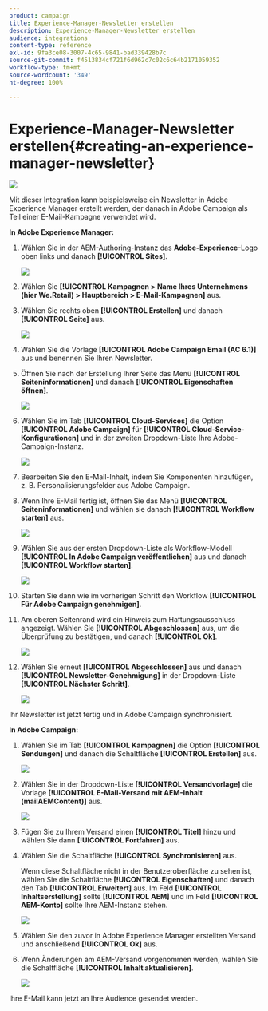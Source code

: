```yaml
---
product: campaign
title: Experience-Manager-Newsletter erstellen
description: Experience-Manager-Newsletter erstellen
audience: integrations
content-type: reference
exl-id: 9fa3ce08-3007-4c65-9841-bad339428b7c
source-git-commit: f4513834cf721f6d962c7c02c6c64b2171059352
workflow-type: tm+mt
source-wordcount: '349'
ht-degree: 100%

---
```


# Experience-Manager-Newsletter erstellen{#creating-an-experience-manager-newsletter}

![](../../assets/common.svg)

Mit dieser Integration kann beispielsweise ein Newsletter in Adobe Experience Manager erstellt werden, der danach in Adobe Campaign als Teil einer E-Mail-Kampagne verwendet wird.

**In Adobe Experience Manager:**

1. Wählen Sie in der AEM-Authoring-Instanz das **Adobe-Experience**-Logo oben links und danach **[!UICONTROL Sites]**.

   ![](assets/aem_uc_1.png)

1. Wählen Sie **[!UICONTROL Kampagnen > Name Ihres Unternehmens (hier We.Retail) > Hauptbereich > E-Mail-Kampagnen]** aus.
1. Wählen Sie rechts oben **[!UICONTROL Erstellen]** und danach **[!UICONTROL Seite]** aus.

   ![](assets/aem_uc_2.png)

1. Wählen Sie die Vorlage **[!UICONTROL Adobe Campaign Email (AC 6.1)]** aus und benennen Sie Ihren Newsletter.
1. Öffnen Sie nach der Erstellung Ihrer Seite das Menü **[!UICONTROL Seiteninformationen]** und danach **[!UICONTROL Eigenschaften öffnen]**.

   ![](assets/aem_uc_3.png)

1. Wählen Sie im Tab **[!UICONTROL Cloud-Services]** die Option **[!UICONTROL Adobe Campaign]** für **[!UICONTROL Cloud-Service-Konfigurationen]** und in der zweiten Dropdown-Liste Ihre Adobe-Campaign-Instanz.

   ![](assets/aem_uc_4.png)

1. Bearbeiten Sie den E-Mail-Inhalt, indem Sie Komponenten hinzufügen, z. B. Personalisierungsfelder aus Adobe Campaign.
1. Wenn Ihre E-Mail fertig ist, öffnen Sie das Menü **[!UICONTROL Seiteninformationen]** und wählen sie danach **[!UICONTROL Workflow starten]** aus.

   ![](assets/aem_uc_5.png)

1. Wählen Sie aus der ersten Dropdown-Liste als Workflow-Modell **[!UICONTROL In Adobe Campaign veröffentlichen]** aus und danach **[!UICONTROL Workflow starten]**.

   ![](assets/aem_uc_6.png)

1. Starten Sie dann wie im vorherigen Schritt den Workflow **[!UICONTROL Für Adobe Campaign genehmigen]**.
1. Am oberen Seitenrand wird ein Hinweis zum Haftungsausschluss angezeigt. Wählen Sie **[!UICONTROL Abgeschlossen]** aus, um die Überprüfung zu bestätigen, und danach **[!UICONTROL Ok]**.

   ![](assets/aem_uc_7.png)

1. Wählen Sie erneut **[!UICONTROL Abgeschlossen]** aus und danach **[!UICONTROL Newsletter-Genehmigung]** in der Dropdown-Liste **[!UICONTROL Nächster Schritt]**.

   ![](assets/aem_uc_8.png)

Ihr Newsletter ist jetzt fertig und in Adobe Campaign synchronisiert.

**In Adobe Campaign:**

1. Wählen Sie im Tab **[!UICONTROL Kampagnen]** die Option **[!UICONTROL Sendungen]** und danach die Schaltfläche **[!UICONTROL Erstellen]** aus.

   ![](assets/aem_uc_9.png)

1. Wählen Sie in der Dropdown-Liste **[!UICONTROL Versandvorlage]** die Vorlage **[!UICONTROL E-Mail-Versand mit AEM-Inhalt (mailAEMContent)]** aus.

   ![](assets/aem_uc_10.png)

1. Fügen Sie zu Ihrem Versand einen **[!UICONTROL Titel]** hinzu und wählen Sie dann **[!UICONTROL Fortfahren]** aus.
1. Wählen Sie die Schaltfläche **[!UICONTROL Synchronisieren]** aus.

   Wenn diese Schaltfläche nicht in der Benutzeroberfläche zu sehen ist, wählen Sie die Schaltfläche **[!UICONTROL Eigenschaften]** und danach den Tab **[!UICONTROL Erweitert]** aus. Im Feld **[!UICONTROL Inhaltserstellung]** sollte **[!UICONTROL AEM]** und im Feld **[!UICONTROL AEM-Konto]** sollte Ihre AEM-Instanz stehen.

   ![](assets/aem_uc_11.png)

1. Wählen Sie den zuvor in Adobe Experience Manager erstellten Versand und anschließend **[!UICONTROL Ok]** aus.
1. Wenn Änderungen am AEM-Versand vorgenommen werden, wählen Sie die Schaltfläche **[!UICONTROL Inhalt aktualisieren]**.

   ![](assets/aem_uc_12.png)

Ihre E-Mail kann jetzt an Ihre Audience gesendet werden.
